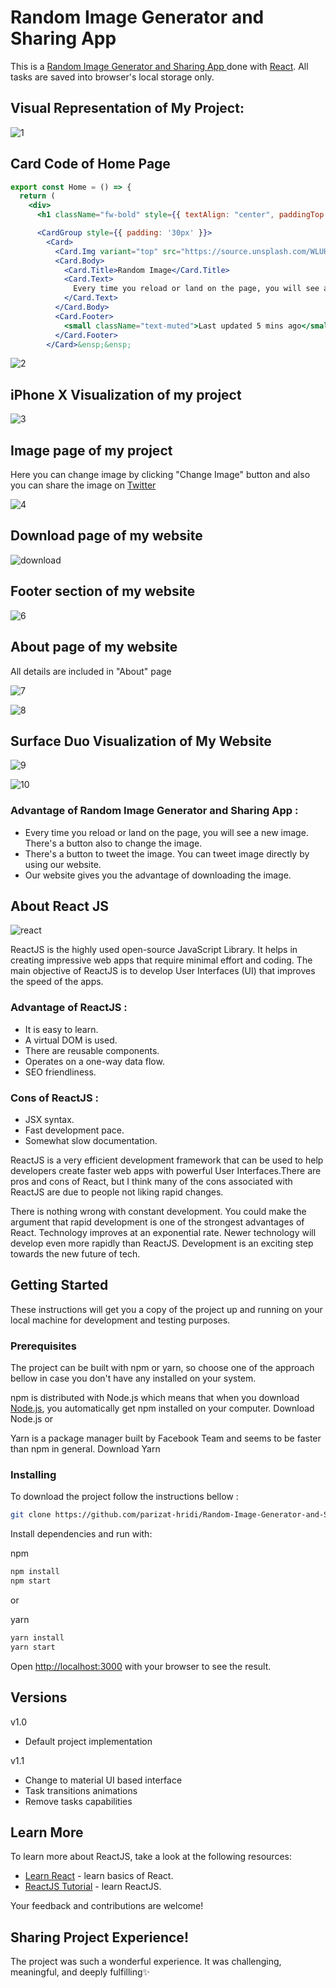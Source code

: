 # Random Image Generator and Sharing App 
This is a [Random Image Generator and Sharing App ](https://pxuqf.csb.app/home) done with [React](https://reactjs.org/). All tasks are saved into browser's local storage only.

## Visual Representation of My Project:

![1](https://user-images.githubusercontent.com/43074604/124994889-63c4e200-e068-11eb-89d0-b2710573292d.PNG)

## Card Code of Home Page
```jsx
export const Home = () => {
  return (
    <div>
      <h1 className="fw-bold" style={{ textAlign: "center", paddingTop: "15px" }}> Important Features!</h1>

      <CardGroup style={{ padding: '30px' }}>
        <Card>
          <Card.Img variant="top" src="https://source.unsplash.com/WLUHO9A_xik/1500x500" />
          <Card.Body>
            <Card.Title>Random Image</Card.Title>
            <Card.Text>
              Every time you reload or land on the page, you will see a new image. There's a button also to change the image.
            </Card.Text>
          </Card.Body>
          <Card.Footer>
            <small className="text-muted">Last updated 5 mins ago</small>
          </Card.Footer>
        </Card>&ensp;&ensp;
```

![2](https://user-images.githubusercontent.com/43074604/124994897-66273c00-e068-11eb-9e27-bc8f568e2a3e.PNG)

##  iPhone X Visualization of my project
![3](https://user-images.githubusercontent.com/43074604/124994903-68899600-e068-11eb-9724-9ce0b44323fe.PNG)

## Image page of my project
Here you can change image by clicking "Change Image" button and also you can share the image on [Twitter](https://twitter.com/home)

![4](https://user-images.githubusercontent.com/43074604/124994906-6a535980-e068-11eb-9dc8-d9e8b50a0351.PNG)

## Download page of my website

![download](https://user-images.githubusercontent.com/43074604/125087627-741fa000-e0ee-11eb-8caa-18d8baacc1b4.PNG)

## Footer section of my website

![6](https://user-images.githubusercontent.com/43074604/124994921-6fb0a400-e068-11eb-916e-8020f2fb8f50.PNG)

## About page of my website
All details are included in "About" page

![7](https://user-images.githubusercontent.com/43074604/124994928-717a6780-e068-11eb-895b-01221865aebf.PNG)

![8](https://user-images.githubusercontent.com/43074604/124994939-73442b00-e068-11eb-9629-651149a2b58a.PNG)

## Surface Duo Visualization of My Website

![9](https://user-images.githubusercontent.com/43074604/124994946-74755800-e068-11eb-9f2b-35fd4e18f032.PNG)

![10](https://user-images.githubusercontent.com/43074604/124994954-763f1b80-e068-11eb-925f-fed7c8300559.PNG)

### Advantage of Random Image Generator and Sharing App :

* Every time you reload or land on the page, you will see a new image. There's a button also to change the image.
* There's a button to tweet the image. You can tweet image directly by using our website.
*  Our website gives you the advantage of downloading the image.

## About React JS
![react](https://user-images.githubusercontent.com/43074604/124001629-a77b7400-d9f6-11eb-9ba7-6fd4320a961c.png)

ReactJS is the highly used open-source JavaScript Library. It helps in creating impressive web apps that require minimal effort and coding. The main objective of ReactJS is to develop User Interfaces (UI) that improves the speed of the apps. 

### Advantage of ReactJS :

* It is easy to learn.
* A virtual DOM is used.
* There are reusable components.
* Operates on a one-way data flow.
* SEO friendliness.


### Cons of ReactJS :

* JSX syntax.
* Fast development pace.
* Somewhat slow documentation.

ReactJS is a very efficient development framework that can be used to help developers create faster web apps with powerful User Interfaces.There are pros and cons of React, but I think many of the cons associated with ReactJS are due to people not liking rapid changes. 

There is nothing wrong with constant development. You could make the argument that rapid development is one of the strongest advantages of React. Technology improves at an  exponential rate. Newer technology will develop even more rapidly than ReactJS. Development is an exciting step towards the new future of tech. 


## Getting Started

These instructions will get you a copy of the project up and running on your local machine for development and testing purposes.

### Prerequisites

The project can be built with npm or yarn, so choose one of the approach bellow in case you don't have any installed on your system.

npm is distributed with Node.js which means that when you download [Node.js](https://nodejs.org/en/), you automatically get npm installed on your computer. Download Node.js
or

Yarn is a package manager built by Facebook Team and seems to be faster than npm in general. Download Yarn

### Installing

To download the project follow the instructions bellow :
 
```bash
git clone https://github.com/parizat-hridi/Random-Image-Generator-and-Sharing-App.git
```

Install dependencies and run with:

npm

```bash
npm install
npm start
```

or

yarn

```bash
yarn install
yarn start
```

Open [http://localhost:3000](http://localhost:3000) with your browser to see the result.

## Versions
v1.0

* Default project implementation

v1.1

* Change to material UI based interface
* Task transitions animations
* Remove tasks capabilities


## Learn More

To learn more about ReactJS, take a look at the following resources:

- [Learn React](https://www.codecademy.com/learn/react-101?g_network=g&g_device=c&g_adid=518718871326&g_keyword=%2Blearn%20%2Breactjs&g_acctid=243-039-7011&g_adtype=search&g_adgroupid=126771679424&g_keywordid=kwd-301685830785&g_campaign=ROW+Language%3A+Basic+-+Broad&g_campaignid=10947274266&utm_id=t_kwd-301685830785:ag_126771679424:cp_10947274266:n_g:d_c&utm_term=%2Blearn%20%2Breactjs&utm_campaign=ROW%20Language%3A%20Basic%20-%20Broad&utm_source=google&utm_medium=paid-search&utm_content=518718871326&hsa_acc=2430397011&hsa_cam=10947274266&hsa_grp=126771679424&hsa_ad=518718871326&hsa_src=g&hsa_tgt=kwd-301685830785&hsa_kw=%2Blearn%20%2Breactjs&hsa_mt=b&hsa_net=adwords&hsa_ver=3&gclid=CjwKCAjwrPCGBhALEiwAUl9X074rDKZ1EAZS_HYOP5T_yA1bF2H2gWC6s-Efyj58yZDtHcvG4rJhShoCuLEQAvD_BwE) - learn basics of React.
- [ReactJS Tutorial](https://www.javatpoint.com/reactjs-tutorial) - learn ReactJS.

Your feedback and contributions are welcome!

## Sharing Project Experience!
The project was such a wonderful experience. It was challenging, meaningful, and deeply fulfilling✨


